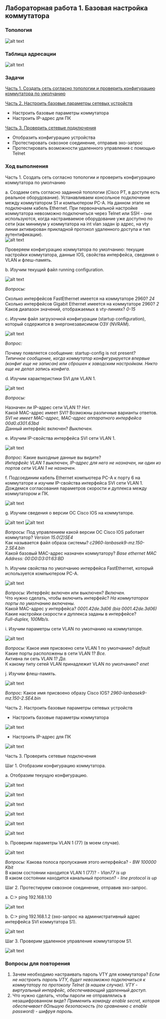 ## Лабораторная работа 1. Базовая настройка коммутатора
### Топология

![alt text](https://github.com/elborisova3009/otus-networks/blob/master/labs/lab1/Screenshot_06.09.2022(10-17-22).png)
### 	Таблица адресации
![alt text](https://github.com/elborisova3009/otus-networks/blob/master/labs/lab1/Screenshot_07.09.2022(16-23-18).png)
### 	Задачи 

<a href="#1"> Часть 1. Создать сеть согласно топологии и проверить конфигурацию коммутатора по умолчанию </a>  

<a href="#2"> Часть 2. Настроить базовые параметры сетевых устройств </a>  
- Настроить базовые параметры коммутатора  
- Настроить IP-адрес для ПК  

<a href="#3"> Часть 3. Проверить сетевые подключения </a>
- Отобразить конфигурацию устройства  
- Протестировать сквозное соединение, отправив эхо-запрос  
- Протестировать возможности удаленного управления с помощью Telnet  

### 	Ход выполнения 

<a name="1"> Часть 1. Создать сеть согласно топологии и проверить конфигурацию коммутатора по умолчанию </a>
  
a. Создаем сеть согласно заданной топологии (Cisco PT, в доступе есть реальное оборудование). Устанавливаем консольное подключение между коммутатором S1 и компьютером PC-A. На данном этапе не подключаем кабель Ethernet. При первоначальной настройке коммутатора невозможно подключиться через Telnet или SSH - они используются, когда настраиваемое оборудование уже доступно по сети (как минимум у коммутатора на int vlan задан ip адрес, на vty линии активирован прикладной протокол удаленного доступа и тип аутентификации).   
![alt text](https://github.com/elborisova3009/otus-networks/blob/master/labs/lab1/Screenshot_06.09.2022(11-38-01).png)

Проверяем конфигурацию коммутатора по умолчанию: текущие настройки коммутатора, данные IOS, свойства интерфейса, сведения о VLAN и флеш-память.

b. Изучим текущий файл running configuration.  

![alt text](https://github.com/elborisova3009/otus-networks/blob/master/labs/lab1/Screenshot_06.09.2022(12-28-57).png)

*Вопросы:*  

Сколько интерфейсов FastEthernet имеется на коммутаторе 2960? *24*     
Сколько интерфейсов Gigabit Ethernet имеется на коммутаторе 2960? *2*    
Каков диапазон значений, отображаемых в vty-линиях? *0-15*

c. Изучим файл загрузочной конфигурации (startup configuration), который содержится в энергонезависимом ОЗУ (NVRAM). 

![alt text](https://github.com/elborisova3009/otus-networks/blob/master/labs/lab1/Screenshot_06.09.2022(14-32-42).png)

*Вопрос:* 

Почему появляется сообщение: startup-config is not present?  
*Типичное сообщение, когда коммутатор конфигурируется впервые (конфиг еще не записан) или сброшен к заводским настройкам. Никто еще не делал запись конфига.*

d. Изучим характеристики SVI для VLAN 1.

![alt text](https://github.com/elborisova3009/otus-networks/blob/master/labs/lab1/Screenshot_06.09.2022(14-29-02).png)

*Вопросы:* 

Назначен ли IP-адрес сети VLAN 1? *Нет.*    
Какой MAC-адрес имеет SVI? Возможны различные варианты ответов.  
*SVI не имеет MAC-адрес, MAC-адрес аппаратного интерфейса 00d0.d301.63bd*   
Данный интерфейс включен? *Выключен.*  

e. Изучим IP-свойства интерфейса SVI сети VLAN 1. 

![alt text](https://github.com/elborisova3009/otus-networks/blob/master/labs/lab1/Screenshot_06.09.2022(14-38-46).png)

*Вопрос:* 
Какие выходные данные вы видите?  
*Интерфейс VLAN 1 выключен, IP-адрес для него не назначен, ни один из портов сети VLAN 1 не назначен.*

f. Подсоединим кабель Ethernet компьютера PC-A к порту 6 на коммутаторе и изучим IP-свойства интерфейса SVI сети VLAN 1.   
Дождемся согласования параметров скорости и дуплекса между коммутатором и ПК.

![alt text](https://github.com/elborisova3009/otus-networks/blob/master/labs/lab1/Screenshot_06.09.2022(15-41-21).png)

g.	Изучим сведения о версии ОС Cisco IOS на коммутаторе.

![alt text](https://github.com/elborisova3009/otus-networks/blob/master/labs/lab1/Screenshot_06.09.2022(15-50-24).png)
![alt text](https://github.com/elborisova3009/otus-networks/blob/master/labs/lab1/Screenshot_06.09.2022(15-50-44).png)

*Вопросы:* 
Под управлением какой версии ОС Cisco IOS работает коммутатор? *Version 15.0(2)SE4*  
Как называется файл образа системы? *c2960-lanbasek9-mz.150-2.SE4.bin*   
Какой базовый MAC-адрес назначен коммутатору? *Base ethernet MAC Address: 00:D0:D3:01:63:BD*  

h.	Изучим свойства по умолчанию интерфейса FastEthernet, который используется компьютером PC-A.

![alt text](https://github.com/elborisova3009/otus-networks/blob/master/labs/lab1/Screenshot_06.09.2022(15-57-38).png)

*Вопросы:* 
Интерфейс включен или выключен? *Включен.*  
Что нужно сделать, чтобы включить интерфейс? *На коммутаторах порты по умолчанию включены.*   
Какой MAC-адрес у интерфейса? *0001.42de.3d06 (bia 0001.42de.3d06)* 
Какие настройки скорости и дуплекса заданы в интерфейсе?  
*Full-duplex, 100Mb/s.*  

i.	Изучим параметры сети VLAN по умолчанию на коммутаторе.

![alt text](https://github.com/elborisova3009/otus-networks/blob/master/labs/lab1/Screenshot_06.09.2022(16-31-43).png)

*Вопросы:* 
Какое имя присвоено сети VLAN 1 по умолчанию? *default*  
Какие порты расположены в сети VLAN 1? *Все.*  
Активна ли сеть VLAN 1? *Да.*  
К какому типу сетей VLAN принадлежит VLAN по умолчанию? *enet*

j.	Изучим флеш-память.

![alt text](https://github.com/elborisova3009/otus-networks/blob/master/labs/lab1/Screenshot_06.09.2022(16-37-47).png)

*Вопрос:*
Какое имя присвоено образу Cisco IOS? *2960-lanbasek9-mz.150-2.SE4.bin*


 <a name="2"> Часть 2. Настроить базовые параметры сетевых устройств </a>
 
- Настроить базовые параметры коммутатора

![alt text](https://github.com/elborisova3009/otus-networks/blob/master/labs/lab1/Screenshot_06.09.2022(17-53-48).png)

- Настроить IP-адрес для ПК  

![alt text](https://github.com/elborisova3009/otus-networks/blob/master/labs/lab1/Screenshot_07.09.2022(13-13-15).png)
 
 <a name="3"> Часть 3. Проверить сетевые подключения </a>
 
Шаг 1. Отобразим конфигурацию коммутатора.

a.	Отобразим текущую конфигурацию. 

![alt text](https://github.com/elborisova3009/otus-networks/blob/master/labs/lab1/Screenshot_07.09.2022(12-46-07).png)

![alt text](https://github.com/elborisova3009/otus-networks/blob/master/labs/lab1/Screenshot_07.09.2022(12-46-28).png)

![alt text](https://github.com/elborisova3009/otus-networks/blob/master/labs/lab1/Screenshot_07.09.2022(12-46-57).png)

![alt text](https://github.com/elborisova3009/otus-networks/blob/master/labs/lab1/Screenshot_07.09.2022(12-47-45).png)

![alt text](https://github.com/elborisova3009/otus-networks/blob/master/labs/lab1/Screenshot_07.09.2022(12-48-12).png)

![alt text](https://github.com/elborisova3009/otus-networks/blob/master/labs/lab1/Screenshot_07.09.2022(12-49-02).png)

b. Проверим параметры VLAN 1 (77) (в моем случае).

![alt text](https://github.com/elborisova3009/otus-networks/blob/master/labs/lab1/Screenshot_07.09.2022(12-57-08).png)

*Вопросы:* 
Какова полоса пропускания этого интерфейса? - *BW 100000 Kbit*   
В каком состоянии находится VLAN 1 (77)? - *Vlan77 is up*  
В каком состоянии находится канальный протокол? - *line protocol is up*  

Шаг 2. Протестируем сквозное соединение, отправив эхо-запрос.

a.	C:\> ping 192.168.1.10 

![alt text](https://github.com/elborisova3009/otus-networks/blob/master/labs/lab1/Screenshot_07.09.2022(13-17-12).png)

b.	C:\> ping 192.168.1.2 (эхо-запрос на административный адрес интерфейса SVI коммутатора S1).

![alt text](https://github.com/elborisova3009/otus-networks/blob/master/labs/lab1/Screenshot_07.09.2022(13-16-33).png)

Шаг 3. Проверим удаленное управление коммутатором S1.

![alt text](https://github.com/elborisova3009/otus-networks/blob/master/labs/lab1/Screenshot_07.09.2022(13-56-27).png)

### 	Вопросы для повторения

1.	Зачем необходимо настраивать пароль VTY для коммутатора? *Если не настроить пароль VTY, будет невозможно подключиться к коммутатору по протоколу Telnet (в нашем случае). VTY - виртуальный интерфейс, обеспечивающий удаленный доступ.*  
2.	Что нужно сделать, чтобы пароли не отправлялись в незашифрованном виде? *Применить команду enable secret, которая обеспечивает бОльшую безопасность (по сравнению с enable password) - шифруя пароль.*

